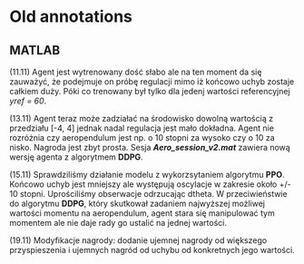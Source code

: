# Old annotations
## MATLAB 
(11.11) Agent jest wytrenowany dość słabo ale na ten moment da się zauważyć, że podejmuje on próbę regulacji mimo iż końcowo uchyb zostaje całkiem duży. 
Póki co trenowany był tylko dla jedenj wartości referencyjnej *yref = 60*.

(13.11) Agent teraz może zadziałać na środowisko dowolną wartością z przedziału [-4, 4] jednak nadal regulacja jest mało dokładna. Agent nie rozróżnia czy aeropendulum jest np. o 10 stopni za wysoko czy o 10 za nisko. Nagroda jest zbyt prosta. Sesja ***Aero_session_v2.mat*** zawiera nową wersję agenta z algorytmem **DDPG**.

(15.11) Sprawdziliśmy działanie modelu z wykorzsytaniem algorytmu **PPO**. Końcowo uchyb jest mniejszy ale występują oscylacje w zakresie około +/- 10 stopni. Uprościliśmy obserwacje odrzucając dtheta. W przeciwieństwie do algorytmu **DDPG**, który skutkował zadaniem najwyższej możliwej wartości momentu na aeropendulum, agent stara się manipulować tym momentem ale nie daje rady go ustalić na jednej wartości.

(19.11) Modyfikacje nagrody: dodanie ujemnej nagrody od większego przyspieszenia i ujemnych nagród od uchybu od konkretnych jego wartości.

